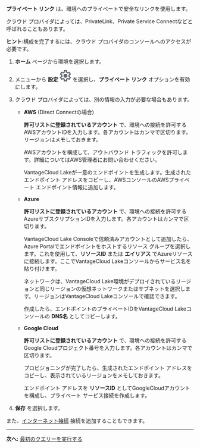 **プライベート リンク** は、環境へのプライベートで安全なリンクを使用します。

クラウド プロバイダによっては、PrivateLink、Private Service Connectなどと呼ばれることもあります。

**ヒント**:構成を完了するには、クラウド プロバイダのコンソールへのアクセスが必要です。

1.  **ホーム** ページから環境を選択します。


1.  メニューから **設定** ![設定アイコン](Images/gkz1722447366517.svg) を選択し、**プライベート リンク** オプションを有効にします。


1.  クラウド プロバイダによっては、別の情報の入力が必要な場合もあります。

    -   **AWS** (Direct Connectの場合)

        **許可リストに登録されているアカウント** で、環境への接続を許可するAWSアカウントIDを入力します。各アカウントはカンマで区切ります。リージョンはメモしておきます。

        AWSアカウントを構成して、アウトバウンド トラフィックを許可します。詳細についてはAWS管理者にお問い合わせください。

        VantageCloud Lakeが一意のエンドポイントを生成します。生成されたエンドポイント アドレスをコピーし、AWSコンソールのAWSプライベート エンドポイント情報に追加します。


    -   **Azure**

        **許可リストに登録されているアカウント** で、環境への接続を許可するAzureサブスクリプションIDを入力します。各アカウントはカンマで区切ります。

        VantageCloud Lake Consoleで信頼済みアカウントとして追加したら、Azure Portalでエンドポイントをホストするリソース グループを選択します。これを使用して、**リソースID** または **エイリアス** でAzureリソースに接続します。ここでVantageCloud Lakeコンソールからサービス名を貼り付けます。

        ネットワークは、VantageCloud Lake環境がデプロイされているリージョンと同じリージョンの仮想ネットワークまたはサブネットを選択します。リージョンはVantageCloud Lakeコンソールで確認できます。

        作成したら、エンドポイントのプライベートIDをVantageCloud Lakeコンソールの **DNS名** としてコピーします。


    -   **Google Cloud**

        **許可リストに登録されているアカウント** で、環境への接続を許可するGoogle Cloudプロジェクト番号を入力します。各アカウントはカンマで区切ります。

        プロビジョニングが完了したら、生成されたエンドポイント アドレスをコピーし、表示されているリージョンをメモしておきます。

        エンドポイント アドレスを **リソースID** としてGoogleCloudアカウントを構成し、プライベート サービス接続を作成します。


1.  **保存** を選択します。


また、[インターネット接続](jlq1721090154719.md) 接続を追加することもできます。

---

**次へ:** [最初のクエリーを実行する](ahj1695153106508.md)

